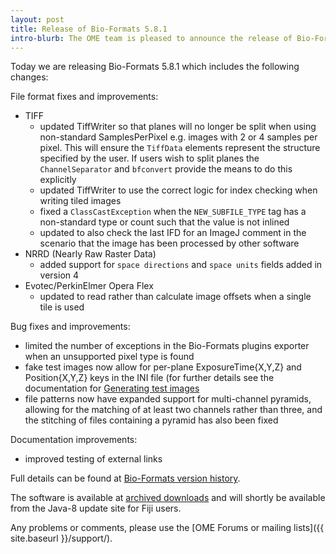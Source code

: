 ```yaml
---
layout: post
title: Release of Bio-Formats 5.8.1
intro-blurb: The OME team is pleased to announce the release of Bio-Formats 5.8.1
---
```


Today we are releasing Bio-Formats 5.8.1 which includes the following changes:

File format fixes and improvements:

* TIFF
    * updated TiffWriter so that planes will no longer be split when using
      non-standard SamplesPerPixel e.g. images with 2 or 4 samples per pixel.
      This will ensure the ``TiffData`` elements represent the structure
      specified by the user. If users wish to split planes the
      ``ChannelSeparator`` and ``bfconvert`` provide the means to do this
      explicitly
    * updated TiffWriter to use the correct logic for index checking when
      writing tiled images
    * fixed a ``ClassCastException`` when the ``NEW_SUBFILE_TYPE`` tag has a
      non-standard type or count such that the value is not inlined
    * updated to also check the last IFD for an ImageJ comment in the scenario
      that the image has been processed by other software
* NRRD (Nearly Raw Raster Data)
    * added support for ``space directions`` and ``space units`` fields added
      in version 4
* Evotec/PerkinElmer Opera Flex
    * updated to read rather than calculate image offsets when a single tile
      is used

Bug fixes and improvements:

* limited the number of exceptions in the Bio-Formats plugins exporter when an
  unsupported pixel type is found
* fake test images now allow for per-plane ExposureTime{X,Y,Z} and
  Position{X,Y,Z} keys in the INI file (for further details see the
  documentation for [Generating test images](https://docs.openmicroscopy.org/latest/bio-formats/developers/generating-test-images.html)
* file patterns now have expanded support for multi-channel pyramids, allowing
  for the matching of at least two channels rather than three, and the
  stitching of files containing a pyramid has also been fixed

Documentation improvements:

* improved testing of external links


Full details can be found at [Bio-Formats version history](https://docs.openmicroscopy.org/bio-formats/5.8.1/about/whats-new.html).

The software is available at [archived downloads](https://downloads.openmicroscopy.org/bio-formats/5.8.1)
and will shortly be available from the Java-8 update site for Fiji users.

Any problems or comments, please use the [OME Forums or mailing lists]({{ site.baseurl }}/support/).
